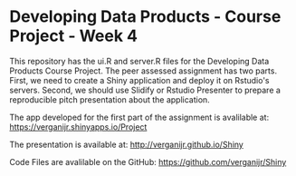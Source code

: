 # Developing Data Products - Course Project - Week 4

This repository has the ui.R and server.R files for the Developing Data Products Course Project. The peer assessed assignment has two parts. First, we need to create a Shiny application and deploy it on Rstudio's servers. Second, we should use Slidify or Rstudio Presenter to prepare a reproducible pitch presentation about the application.

The app developed for the first part of the assignment is avalilable at: https://verganijr.shinyapps.io/Project

The presentation is available at: http://verganijr.github.io/Shiny

Code Files are avalilable on the GitHub: https://github.com/verganijr/Shiny
